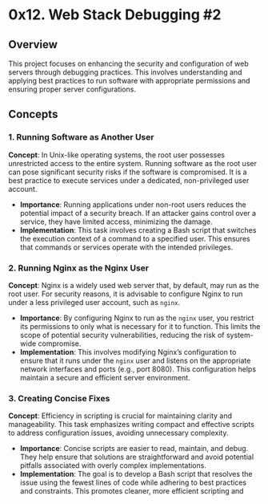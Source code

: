 # 0x12. Web Stack Debugging #2

## Overview

This project focuses on enhancing the security and configuration of web servers through debugging practices. This involves understanding and applying best practices to run software with appropriate permissions and ensuring proper server configurations.

## Concepts

### 1. Running Software as Another User

**Concept**: In Unix-like operating systems, the root user possesses unrestricted access to the entire system. Running software as the root user can pose significant security risks if the software is compromised. It is a best practice to execute services under a dedicated, non-privileged user account.

- **Importance**: Running applications under non-root users reduces the potential impact of a security breach. If an attacker gains control over a service, they have limited access, minimizing the damage.
- **Implementation**: This task involves creating a Bash script that switches the execution context of a command to a specified user. This ensures that commands or services operate with the intended privileges.

### 2. Running Nginx as the Nginx User

**Concept**: Nginx is a widely used web server that, by default, may run as the root user. For security reasons, it is advisable to configure Nginx to run under a less privileged user account, such as `nginx`.

- **Importance**: By configuring Nginx to run as the `nginx` user, you restrict its permissions to only what is necessary for it to function. This limits the scope of potential security vulnerabilities, reducing the risk of system-wide compromise.
- **Implementation**: This involves modifying Nginx’s configuration to ensure that it runs under the `nginx` user and listens on the appropriate network interfaces and ports (e.g., port 8080). This configuration helps maintain a secure and efficient server environment.

### 3. Creating Concise Fixes

**Concept**: Efficiency in scripting is crucial for maintaining clarity and manageability. This task emphasizes writing compact and effective scripts to address configuration issues, avoiding unnecessary complexity.

- **Importance**: Concise scripts are easier to read, maintain, and debug. They help ensure that solutions are straightforward and avoid potential pitfalls associated with overly complex implementations.
- **Implementation**: The goal is to develop a Bash script that resolves the issue using the fewest lines of code while adhering to best practices and constraints. This promotes cleaner, more efficient scripting and